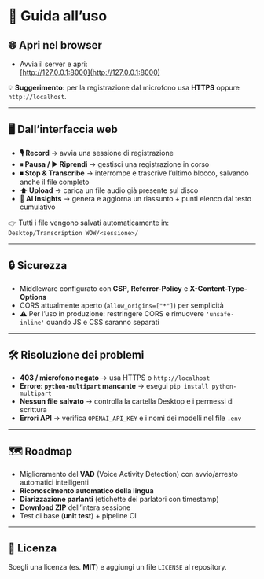 # 📖 Guida all’uso

## 🌐 Apri nel browser
- Avvia il server e apri:  
  [http://127.0.0.1:8000](http://127.0.0.1:8000)

💡 **Suggerimento:** per la registrazione dal microfono usa **HTTPS** oppure `http://localhost`.

---

## 🖥️ Dall’interfaccia web
- **🎙️ Record** → avvia una sessione di registrazione  
- **⏸ Pausa / ▶ Riprendi** → gestisci una registrazione in corso  
- **⏹ Stop & Transcribe** → interrompe e trascrive l’ultimo blocco, salvando anche il file completo  
- **⬆ Upload** → carica un file audio già presente sul disco  
- **🤖 AI Insights** → genera e aggiorna un riassunto + punti elenco dal testo cumulativo  

👉 Tutti i file vengono salvati automaticamente in:  
`Desktop/Transcription WOW/<sessione>/`

---

## 🔒 Sicurezza
- Middleware configurato con **CSP**, **Referrer-Policy** e **X-Content-Type-Options**  
- CORS attualmente aperto (`allow_origins=["*"]`) per semplicità  
- ⚠ Per l’uso in produzione: restringere CORS e rimuovere `'unsafe-inline'` quando JS e CSS saranno separati  

---

## 🛠 Risoluzione dei problemi
- **403 / microfono negato** → usa HTTPS o `http://localhost`  
- **Errore: `python-multipart` mancante** → esegui `pip install python-multipart`  
- **Nessun file salvato** → controlla la cartella Desktop e i permessi di scrittura  
- **Errori API** → verifica `OPENAI_API_KEY` e i nomi dei modelli nel file `.env`  

---

## 🗺 Roadmap
- Miglioramento del **VAD** (Voice Activity Detection) con avvio/arresto automatici intelligenti  
- **Riconoscimento automatico della lingua**  
- **Diarizzazione parlanti** (etichette dei parlatori con timestamp)  
- **Download ZIP** dell’intera sessione  
- Test di base (**unit test**) + pipeline CI  

---

## 📜 Licenza
Scegli una licenza (es. **MIT**) e aggiungi un file `LICENSE` al repository.
